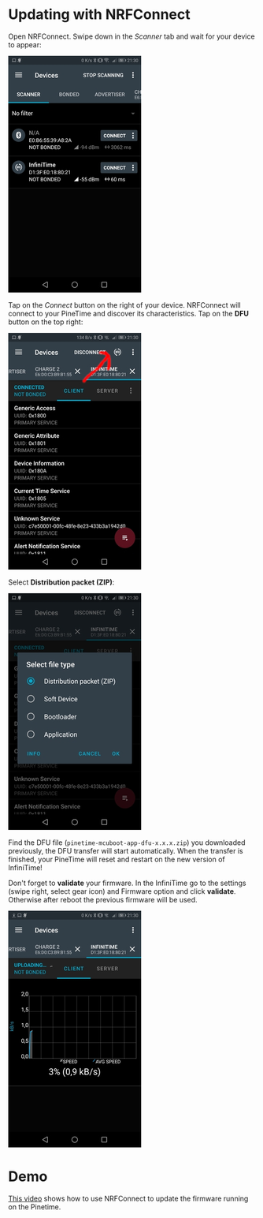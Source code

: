 # Updating with NRFConnect

Open NRFConnect. Swipe down in the *Scanner* tab and wait for your device to appear:

![NRFConnect 0](images/nrfconnect0.jpg)

Tap on the *Connect* button on the right of your device. NRFConnect will connect to your PineTime and discover its characteristics. Tap on the **DFU** button on the top right:

![NRFConnect 1](images/nrfconnect1.jpg)

Select **Distribution packet (ZIP)**:

![NRFConnect 2](images/nrfconnect2.jpg)

Find the DFU file (`pinetime-mcuboot-app-dfu-x.x.x.zip`) you downloaded previously, the DFU transfer will start automatically. When the transfer is finished, your PineTime will reset and restart on the new version of InfiniTime!

Don't forget to **validate** your firmware. In the InfiniTime go to the settings (swipe right, select gear icon) and Firmware option and click **validate**. Otherwise after reboot the previous firmware will be used.

![NRFConnect 3](images/nrfconnect3.jpg)

# Demo

[This video](https://seafile.codingfield.com/f/a52b69683a05472a90c7/) shows how to use NRFConnect to update the firmware running on the Pinetime.
